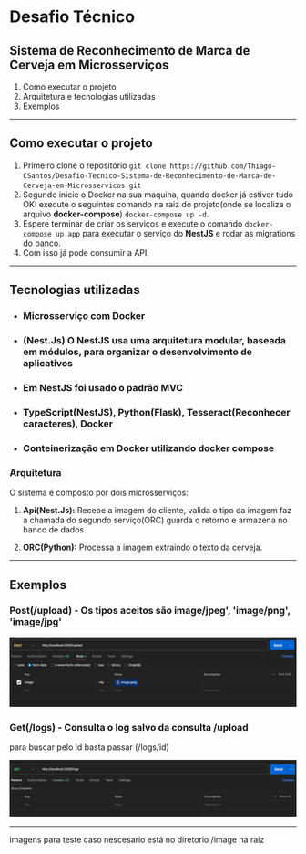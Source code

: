 # Desafio Técnico

## Sistema de Reconhecimento de Marca de Cerveja em Microsserviços

1. Como executar o projeto
2. Arquitetura e tecnologias utilizadas
3. Exemplos

----------

## Como executar o projeto

1. Primeiro clone o repositório `git clone https://github.com/Thiago-CSantos/Desafio-Tecnico-Sistema-de-Reconhecimento-de-Marca-de-Cerveja-em-Microsservicos.git`
2. Segundo inicie o Docker na sua maquina, quando docker já estiver tudo OK!
execute o seguintes comando na raiz do projeto(onde se localiza o arquivo **docker-compose**) ` docker-compose up -d `.
3. Espere terminar de criar os serviços e execute o comando ` docker-compose up app ` para executar o serviço do **NestJS** e rodar as migrations do banco.
4. Com isso já pode consumir a API.

----------

## Tecnologias utilizadas

- ### Microsserviço com Docker

- ### (Nest.Js) O **NestJS** usa uma arquitetura modular, baseada em módulos, para organizar o desenvolvimento de aplicativos

- ### Em **NestJS** foi usado o padrão MVC

- ### TypeScript(NestJS), Python(Flask), Tesseract(Reconhecer caracteres), Docker

- ### Conteinerização em Docker utilizando docker compose

### Arquitetura

O sistema é composto por dois microsserviços:

1. **Api(Nest.Js):** Recebe a imagem do cliente, valida o tipo da imagem faz a chamada do segundo serviço(ORC) guarda o retorno e armazena no banco de dados.

2. **ORC(Python):** Processa a imagem extraindo o texto da cerveja.

----------

## Exemplos

### Post(/upload) - Os tipos aceitos são image/jpeg', 'image/png', 'image/jpg'

![alt text](image-1.png)

### Get(/logs) - Consulta o log salvo da consulta /upload

para buscar pelo id basta passar (/logs/id)

![alt text](image-2.png)

----------

imagens para teste caso nescesario está no diretorio /image na raiz

